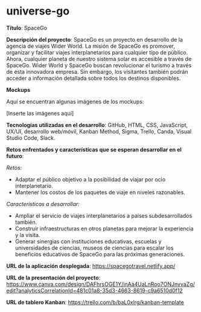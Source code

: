 # universe-go

**Título**:
SpaceGo



**Descripción del proyecto**:
SpaceGo es un proyecto en desarrollo de la agencia de viajes Wider World. La misión de SpaceGo es promover, organizar y facilitar viajes interplanetarios para cualquier tipo de público. Ahora, cualquier planeta de nuestro sistema solar es accesible a través de SpaceGo. Wider World y SpaceGo buscan revolucionar el turismo a través de esta innovadora empresa. Sin embargo, los visitantes también podrán acceder a información detallada sobre todos los destinos disponibles.


**Mockups**

Aquí se encuentran algunas imágenes de los mockups:

[Inserte las imágenes aquí]


**Tecnologías utilizadas en el desarrollo**:
GitHub, HTML, CSS, JavaScript, UX/UI, desarrollo web/móvil, Kanban Method, Sigma, Trello, Canda, Visual Studio Code, Slack.


**Retos enfrentados y características que se esperan desarrollar en el futuro**:

_Retos:_
- Adaptar el público objetivo a la posibilidad de viajar por ocio interplanetario.
- Mantener los costos de los paquetes de viaje en niveles razonables.

_Características a desarrollar:_
- Ampliar el servicio de viajes interplanetarios a países subdesarrollados también.
- Construir infraestructuras en otros planetas para mejorar la experiencia y la visita.
- Generar sinergias con instituciones educativas, escuelas y universidades de ciencias, museos de ciencias para escalar los beneficios educativos de SpaceGo para las próximas generaciones.

**URL de la aplicación desplegada**:
https://spacegotravel.netlify.app/

**URL de la presentación del proyecto**:
https://www.canva.com/design/DAFhrsOGE1Y/inAa4UaLnRoo7ONJnvvaZg/edit?analyticsCorrelationId=481c01a8-35d3-4663-8619-c9a6510d0f12

**URL de tablero Kanban**:
https://trello.com/b/baL0xlrg/kanban-template
